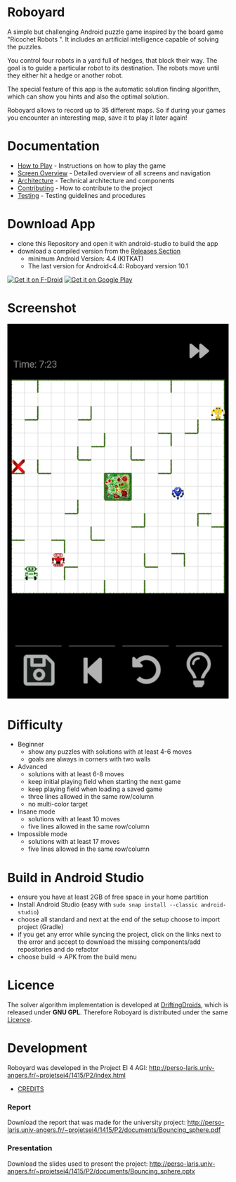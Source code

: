 Roboyard
==========

A simple but challenging Android puzzle game inspired by the board game "Ricochet Robots ". It includes an artificial intelligence capable of solving the puzzles.

You control four robots in a yard full of hedges, that block their way. The goal is to guide a particular robot to its destination. The robots move until they either hit a hedge or another robot.

The special feature of this app is the automatic solution finding algorithm, which can show you hints and also the optimal solution.

Roboyard allows to record up to 35 different maps. So if during your games you encounter an interesting map, save it to play it later again!

# Documentation

- [How to Play](docs/HOW-TO-PLAY.md) - Instructions on how to play the game
- [Screen Overview](docs/screens.md) - Detailed overview of all screens and navigation
- [Architecture](docs/ARCHITECTURE.md) - Technical architecture and components
- [Contributing](docs/CONTRIBUTING.md) - How to contribute to the project
- [Testing](docs/TESTING.md) - Testing guidelines and procedures

# Download App
- clone this Repository and open it with android-studio to build the app
- download a compiled version from the [Releases Section](https://github.com/Eastcoast-Laboratories/Roboyard/releases/latest)
  - minimum Android Version: 4.4 (KITKAT)
  - The last version for Android<4.4: Roboyard version 10.1

[<img src="https://fdroid.gitlab.io/artwork/badge/get-it-on.png"
     alt="Get it on F-Droid"
     height="80">](https://f-droid.org/packages/de.z11.roboyard/)
[<img src="https://play.google.com/intl/en_us/badges/images/generic/en-play-badge.png"
     alt="Get it on Google Play"
     height="80">](https://play.google.com/store/apps/details?id=de.z11.roboyard)

# Screenshot
![](download/Roboyard_screenshot.png)

# Difficulty
- Beginner
  - show any puzzles with solutions with at least 4-6 moves
  - goals are always in corners with two walls
- Advanced
  - solutions with at least 6-8 moves
  - keep initial playing field when starting the next game
  - keep playing field when loading a saved game
  - three lines allowed in the same row/column
  - no multi-color target
- Insane mode
  - solutions with at least 10 moves
  - five lines allowed in the same row/column
- Impossible mode
  - solutions with at least 17 moves
  - five lines allowed in the same row/column


# Build in Android Studio
- ensure you have at least 2GB of free space in your home partition
- Install Android Studio (easy with `sudo snap install --classic android-studio`)
- choose all standard and next at the end of the setup choose to import project (Gradle)
- if you get any error while syncing the project, click on the links next to the
  error and accept to download the missing components/add repositories and do refactor
- choose build → APK from the build menu

# Licence
The solver algorithm implementation is developed at [DriftingDroids](https://github.com/smack42/DriftingDroids), which is released under **GNU GPL**. Therefore Roboyard is distributed under the same [Licence](LICENCE).

# Development
Roboyard was developed in the Project EI 4 AGI: http://perso-laris.univ-angers.fr/~projetsei4/1415/P2/index.html
- [CREDITS](CREDITS.md)

### Report
Download the report that was made for the university project:
http://perso-laris.univ-angers.fr/~projetsei4/1415/P2/documents/Bouncing_sphere.pdf

### Presentation
Download the slides used to present the project:
http://perso-laris.univ-angers.fr/~projetsei4/1415/P2/documents/Bouncing_sphere.pptx
